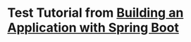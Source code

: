 # Test Tutorial from [Building an Application with Spring Boot](https://spring.io/guides/gs/spring-boot/)
